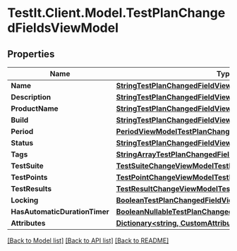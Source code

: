 # TestIt.Client.Model.TestPlanChangedFieldsViewModel

## Properties

Name | Type | Description | Notes
------------ | ------------- | ------------- | -------------
**Name** | [**StringTestPlanChangedFieldViewModel**](StringTestPlanChangedFieldViewModel.md) |  | [optional] 
**Description** | [**StringTestPlanChangedFieldViewModel**](StringTestPlanChangedFieldViewModel.md) |  | [optional] 
**ProductName** | [**StringTestPlanChangedFieldViewModel**](StringTestPlanChangedFieldViewModel.md) |  | [optional] 
**Build** | [**StringTestPlanChangedFieldViewModel**](StringTestPlanChangedFieldViewModel.md) |  | [optional] 
**Period** | [**PeriodViewModelTestPlanChangedFieldViewModel**](PeriodViewModelTestPlanChangedFieldViewModel.md) |  | [optional] 
**Status** | [**StringTestPlanChangedFieldViewModel**](StringTestPlanChangedFieldViewModel.md) |  | [optional] 
**Tags** | [**StringArrayTestPlanChangedFieldViewModel**](StringArrayTestPlanChangedFieldViewModel.md) |  | [optional] 
**TestSuite** | [**TestSuiteChangeViewModelTestPlanChangedFieldViewModel**](TestSuiteChangeViewModelTestPlanChangedFieldViewModel.md) |  | [optional] 
**TestPoints** | [**TestPointChangeViewModelTestPlanChangedFieldViewModel**](TestPointChangeViewModelTestPlanChangedFieldViewModel.md) |  | [optional] 
**TestResults** | [**TestResultChangeViewModelTestPlanChangedFieldViewModel**](TestResultChangeViewModelTestPlanChangedFieldViewModel.md) |  | [optional] 
**Locking** | [**BooleanTestPlanChangedFieldViewModel**](BooleanTestPlanChangedFieldViewModel.md) |  | [optional] 
**HasAutomaticDurationTimer** | [**BooleanNullableTestPlanChangedFieldViewModel**](BooleanNullableTestPlanChangedFieldViewModel.md) |  | [optional] 
**Attributes** | [**Dictionary&lt;string, CustomAttributeChangeModel&gt;**](CustomAttributeChangeModel.md) |  | [optional] 

[[Back to Model list]](../README.md#documentation-for-models) [[Back to API list]](../README.md#documentation-for-api-endpoints) [[Back to README]](../README.md)

